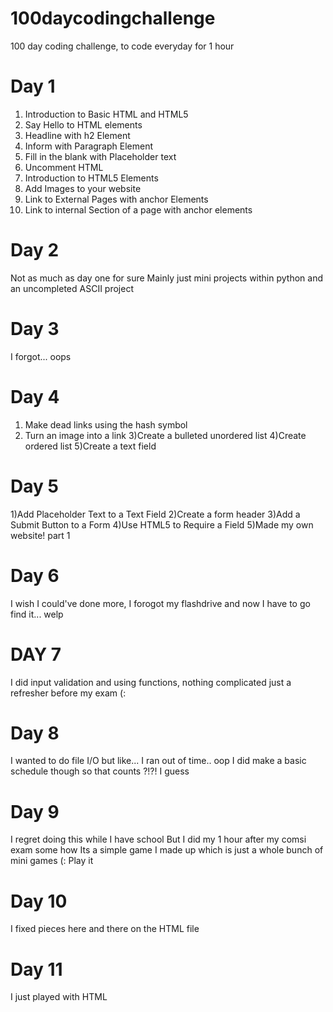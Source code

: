 # 100daycodingchallenge
100 day coding challenge, to code everyday for 1 hour

# Day 1 

1) Introduction to Basic HTML and HTML5
2) Say Hello to HTML elements
3) Headline with h2 Element 
4) Inform with Paragraph Element
5) Fill in the blank with Placeholder text
6) Uncomment HTML
7) Introduction to HTML5 Elements
8) Add Images to your website
9) Link to External Pages with anchor Elements
10) Link to internal Section of a page with anchor elements

# Day 2 
Not as much as day one for sure 
Mainly just mini projects within python and an uncompleted ASCII project

# Day 3
I forgot... oops

# Day 4 

1) Make dead links using the hash symbol
2) Turn an image into a link
3)Create a bulleted unordered list
4)Create ordered list
5)Create a text field

# Day 5 
1)Add Placeholder Text to a Text Field 
2)Create a form header
3)Add a Submit Button to a Form
4)Use HTML5 to Require a Field
5)Made my own website! part 1

# Day 6 
I wish I could've done more, I forogot my flashdrive and now I have to go find it... welp

# DAY 7
I did input validation and using functions, nothing complicated just a refresher before my exam (:

# Day 8 
I wanted to do file I/O but like... I ran out of time.. oop
I did make a basic schedule though so that counts ?!?! I guess

# Day 9 
I regret doing this while I have school 
But I did my 1 hour after my comsi exam some how 
Its a simple game I made up which is just a whole bunch of mini games 
(: Play it

# Day 10 
I fixed pieces here and there on the HTML file

# Day 11
I just played with HTML
